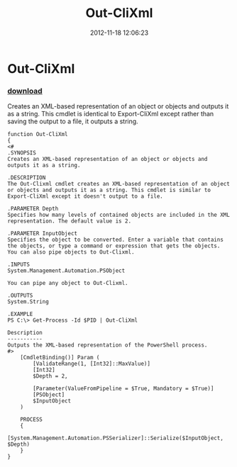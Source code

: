 ﻿---
pid:            3770
parent:         0
children:       
poster:         Matt Graeber
title:          Out-CliXml
date:           2012-11-18 12:06:23
description:    Creates an XML-based representation of an object or objects and outputs it as a string. This cmdlet is identical to Export-CliXml except rather than saving the output to a file, it outputs a string.
format:         posh
---

# Out-CliXml

### [download](3770.ps1)  

Creates an XML-based representation of an object or objects and outputs it as a string. This cmdlet is identical to Export-CliXml except rather than saving the output to a file, it outputs a string.

```posh
function Out-CliXml
{
<#
.SYNOPSIS
Creates an XML-based representation of an object or objects and outputs it as a string.

.DESCRIPTION
The Out-Clixml cmdlet creates an XML-based representation of an object or objects and outputs it as a string. This cmdlet is similar to Export-CliXml except it doesn't output to a file.

.PARAMETER Depth
Specifies how many levels of contained objects are included in the XML representation. The default value is 2.

.PARAMETER InputObject
Specifies the object to be converted. Enter a variable that contains the objects, or type a command or expression that gets the objects. You can also pipe objects to Out-Clixml.

.INPUTS
System.Management.Automation.PSObject

You can pipe any object to Out-Clixml.

.OUTPUTS
System.String

.EXAMPLE
PS C:\> Get-Process -Id $PID | Out-CliXml

Description
-----------
Outputs the XML-based representation of the PowerShell process.
#>
    [CmdletBinding()] Param (
        [ValidateRange(1, [Int32]::MaxValue)]
        [Int32]
        $Depth = 2,

        [Parameter(ValueFromPipeline = $True, Mandatory = $True)]
        [PSObject]
        $InputObject
    )

    PROCESS
    {
        [System.Management.Automation.PSSerializer]::Serialize($InputObject, $Depth)
    }
}
```
